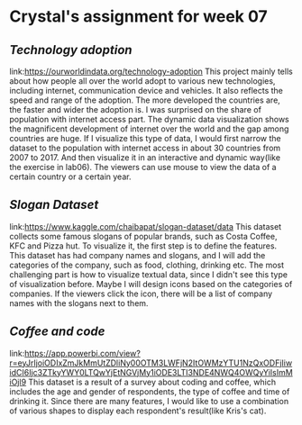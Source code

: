 # Crystal's assignment for week 07
## *Technology adoption*
link:https://ourworldindata.org/technology-adoption
This project mainly tells about how people all over the world adopt to various new technologies, including internet, communication device and vehicles. It also reflects the speed and range of the adoption. The more developed the countries are, the faster and wider the adoption is. I was surprised on the share of population with internet access part. The dynamic data visualization shows the magnificent development of internet over the world and the gap among countries are huge. If I visualize this type of data, I would first narrow the dataset to the population with internet access in about 30 countries from 2007 to 2017. And then visualize it in an interactive and dynamic way(like the exercise in lab06). The viewers can use mouse to view the data of a certain country or a certain year.
## *Slogan Dataset*
link:https://www.kaggle.com/chaibapat/slogan-dataset/data
This dataset collects some famous slogans of popular brands, such as Costa Coffee, KFC and Pizza hut. To visualize it, the first step is to define the features. This dataset has had company names and slogans, and I will add the categories of the company, such as food, clothing, drinking etc. The most challenging part is how to visualize textual data, since I didn't see this type of visualization before. Maybe I will design icons based on the categories of companies. If the viewers click the icon, there will be a list of company names with the slogans next to them.
## *Coffee and code*
link:https://app.powerbi.com/view?r=eyJrIjoiODIxZmJkMmUtZDliNy00OTM3LWFjN2ItOWMzYTU1NzQxODFjIiwidCI6Ijc3ZTkyYWY0LTQwYjEtNGVjMy1iODE3LTI3NDE4NWQ4OWQyYiIsImMiOjl9
This dataset is a result of a survey about coding and coffee, which includes the age and gender of respondents, the type of coffee and time of drinking it. Since there are many features, I would like to use a combination of various shapes to display each respondent's result(like Kris's cat).
